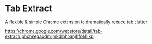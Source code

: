 Tab Extract
==========

A flexible &amp; simple Chrome extension to dramatically reduce tab clutter

https://chrome.google.com/webstore/detail/tab-extract/iphchnegaodmijmkdlbhbanjhfphhikp
